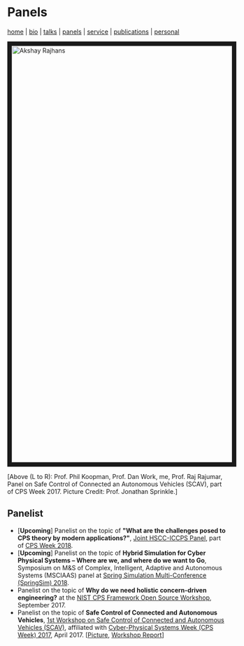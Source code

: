# Panels
[home](index.html) \| [bio](bio.html) \| [talks](talks.html) \| [panels](panels.html) \| [service](service.html) \| [publications](publications.html) \| [personal](personal.html)

<a><img src="files/pictures/panel.png" 
alt="Akshay Rajhans" width="950" border="10" /></a>

\[Above (L to R): Prof. Phil Koopman, Prof. Dan Work, me, Prof. Raj Rajumar, Panel on Safe Control of Connected an Autonomous Vehicles (SCAV), part of CPS Week 2017. Picture Credit: Prof. Jonathan Sprinkle.\]

## Panelist
- \[**Upcoming**\] Panelist on the topic of **"What are the challenges posed to CPS theory by modern applications?"**, [Joint HSCC-ICCPS Panel](https://www.hscc2018.deib.polimi.it/panel-session), part of [CPS Week 2018](https://cister.isep.ipp.pt/cpsweek2018/).
- \[**Upcoming**\] Panelist on the topic of **Hybrid Simulation for Cyber Physical Systems – Where are we, and where do we want to Go**, Symposium on M&S of Complex, Intelligent, Adaptive and Autonomous Systems (MSCIAAS) panel at [Spring Simulation Multi-Conference (SpringSim) 2018](http://scs.org/springsim/).
- Panelist on the topic of **Why do we need holistic concern-driven engineering?** at the [NIST CPS Framework Open Source Workshop](https://www.nist.gov/news-events/events/2017/09/cps-framework-open-source-workshop), September 2017. 
- Panelist on the topic of **Safe Control of Connected and Autonomous Vehicles**, [1st Workshop on Safe Control of Connected and Autonomous Vehicles (SCAV)](https://scav.in.tum.de/), affiliated with [Cyber-Physical Systems Week (CPS Week) 2017](https://cpsweek2017.ece.cmu.edu/), April 2017. \[[Picture](https://twitter.com/rajhans/status/856221543399137280), [Workshop Report](http://www.gleirscher.at/mg/dl/scav17-report-preprint.pdf)\]
